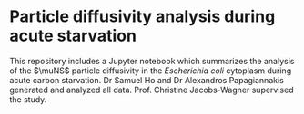 # Particle diffusivity analysis during acute starvation

This repository includes a Jupyter notebook which summarizes the analysis of the $\muNS$ particle diffusivity in the *Escherichia coli* cytoplasm during acute carbon starvation. Dr Samuel Ho and Dr Alexandros Papagiannakis generated and analyzed all data. Prof. Christine Jacobs-Wagner supervised the study. 

